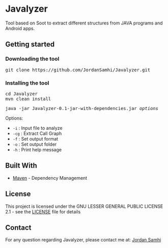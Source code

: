 # Javalyzer

Tool based on Soot to extract different structures from JAVA programs and Android apps.

## Getting started

### Downloading the tool

<pre>
git clone https://github.com/JordanSamhi/Javalyzer.git
</pre>

### Installing the tool

<pre>
cd Javalyzer
mvn clean install
</pre>

<pre>
java -jar Javalyzer-0.1-jar-with-dependencies.jar <i>options</i>
</pre>

Options:

* ```-i``` : Input file to analyze
* ```-cg``` : Extract Call Graph
* ```-f``` : Set output format
* ```-o``` : Set output folder
* ```-h``` : Print help message

## Built With

* [Maven](https://maven.apache.org/) - Dependency Management

## License
This project is licensed under the GNU LESSER GENERAL PUBLIC LICENSE 2.1 - see the [LICENSE](LICENSE) file for details

## Contact

For any question regarding Javalyzer, please contact me at:
[Jordan Samhi](mailto:jordan.samhi@uni.lu)
